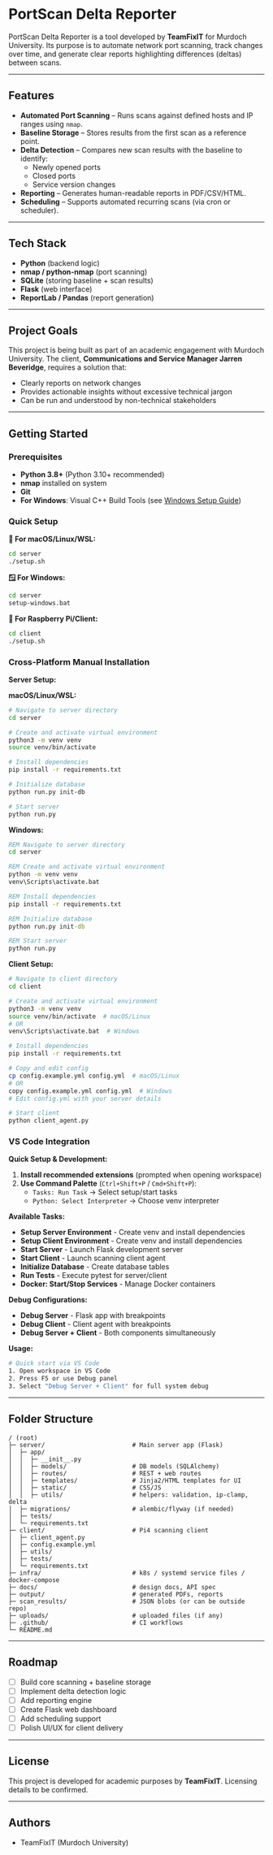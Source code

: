 # PortScan Delta Reporter

PortScan Delta Reporter is a tool developed by **TeamFixIT** for Murdoch University. Its purpose is to automate network port scanning, track changes over time, and generate clear reports highlighting differences (deltas) between scans.

---

## Features

- **Automated Port Scanning** – Runs scans against defined hosts and IP ranges using `nmap`.
- **Baseline Storage** – Stores results from the first scan as a reference point.
- **Delta Detection** – Compares new scan results with the baseline to identify:
  - Newly opened ports
  - Closed ports
  - Service version changes
- **Reporting** – Generates human-readable reports in PDF/CSV/HTML.
- **Scheduling** – Supports automated recurring scans (via cron or scheduler).

---

## Tech Stack

- **Python** (backend logic)
- **nmap / python-nmap** (port scanning)
- **SQLite** (storing baseline + scan results)
- **Flask** (web interface)
- **ReportLab / Pandas** (report generation)

---

## Project Goals

This project is being built as part of an academic engagement with Murdoch University. The client, **Communications and Service Manager Jarren Beveridge**, requires a solution that:

- Clearly reports on network changes
- Provides actionable insights without excessive technical jargon
- Can be run and understood by non-technical stakeholders

---

## Getting Started

### Prerequisites

- **Python 3.8+** (Python 3.10+ recommended)
- **nmap** installed on system
- **Git**
- **For Windows**: Visual C++ Build Tools (see [Windows Setup Guide](WINDOWS_SETUP.md))

### Quick Setup

**📱 For macOS/Linux/WSL:**

```bash
cd server
./setup.sh
```

**🪟 For Windows:**

```cmd
cd server
setup-windows.bat
```

**🔧 For Raspberry Pi/Client:**

```bash
cd client
./setup.sh
```

### Cross-Platform Manual Installation

**Server Setup:**

**macOS/Linux/WSL:**

```bash
# Navigate to server directory
cd server

# Create and activate virtual environment
python3 -m venv venv
source venv/bin/activate

# Install dependencies
pip install -r requirements.txt

# Initialize database
python run.py init-db

# Start server
python run.py
```

**Windows:**

```cmd
REM Navigate to server directory
cd server

REM Create and activate virtual environment
python -m venv venv
venv\Scripts\activate.bat

REM Install dependencies
pip install -r requirements.txt

REM Initialize database
python run.py init-db

REM Start server
python run.py
```

**Client Setup:**

```bash
# Navigate to client directory
cd client

# Create and activate virtual environment
python3 -m venv venv
source venv/bin/activate  # macOS/Linux
# OR
venv\Scripts\activate.bat  # Windows

# Install dependencies
pip install -r requirements.txt

# Copy and edit config
cp config.example.yml config.yml  # macOS/Linux
# OR
copy config.example.yml config.yml  # Windows
# Edit config.yml with your server details

# Start client
python client_agent.py
```

### VS Code Integration

**Quick Setup & Development:**

1. **Install recommended extensions** (prompted when opening workspace)
2. **Use Command Palette** (`Ctrl+Shift+P` / `Cmd+Shift+P`):
   - `Tasks: Run Task` → Select setup/start tasks
   - `Python: Select Interpreter` → Choose venv interpreter

**Available Tasks:**

- **Setup Server Environment** - Create venv and install dependencies
- **Setup Client Environment** - Create venv and install dependencies
- **Start Server** - Launch Flask development server
- **Start Client** - Launch scanning client agent
- **Initialize Database** - Create database tables
- **Run Tests** - Execute pytest for server/client
- **Docker: Start/Stop Services** - Manage Docker containers

**Debug Configurations:**

- **Debug Server** - Flask app with breakpoints
- **Debug Client** - Client agent with breakpoints
- **Debug Server + Client** - Both components simultaneously

**Usage:**

```bash
# Quick start via VS Code
1. Open workspace in VS Code
2. Press F5 or use Debug panel
3. Select "Debug Server + Client" for full system debug
```

---

## Folder Structure

```
/ (root)
├─ server/                        # Main server app (Flask)
│  ├─ app/
│  │  ├─ __init__.py
│  │  ├─ models/                  # DB models (SQLAlchemy)
│  │  ├─ routes/                  # REST + web routes
│  │  ├─ templates/               # Jinja2/HTML templates for UI
│  │  ├─ static/                  # CSS/JS
│  │  ├─ utils/                   # helpers: validation, ip-clamp, delta
│  ├─ migrations/                 # alembic/flyway (if needed)
│  ├─ tests/
│  └─ requirements.txt
├─ client/                        # Pi4 scanning client
│  ├─ client_agent.py
│  ├─ config.example.yml
│  ├─ utils/
│  ├─ tests/
│  └─ requirements.txt
├─ infra/                         # k8s / systemd service files / docker-compose
├─ docs/                          # design docs, API spec
├─ output/                        # generated PDFs, reports
├─ scan_results/                  # JSON blobs (or can be outside repo)
├─ uploads/                       # uploaded files (if any)
├─ .github/                       # CI workflows
└─ README.md
```

---

## Roadmap

- [ ] Build core scanning + baseline storage
- [ ] Implement delta detection logic
- [ ] Add reporting engine
- [ ] Create Flask web dashboard
- [ ] Add scheduling support
- [ ] Polish UI/UX for client delivery

---

## License

This project is developed for academic purposes by **TeamFixIT**. Licensing details to be confirmed.

---

## Authors

- TeamFixIT (Murdoch University)
